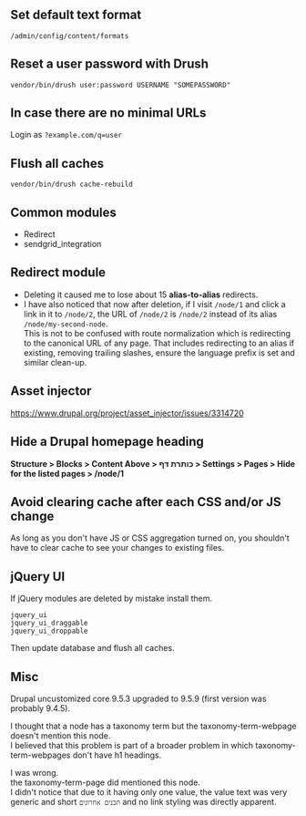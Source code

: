## Set default text format

```shell
/admin/config/content/formats
```

## Reset a user password with Drush

```shell
vendor/bin/drush user:password USERNAME "SOMEPASSWORD"
```

## In case there are no minimal URLs

Login as `?example.com/q=user`

## Flush all caches

```shell
vendor/bin/drush cache-rebuild
```

## Common modules

* Redirect
* sendgrid_integration

## Redirect module

* Deleting it caused me to lose about 15 **alias-to-alias** redirects.
* I have also noticed that now after deletion, if I visit `/node/1` and click a link in it to `/node/2`, the URL of `/node/2` is `/node/2` instead of its alias `/node/my-second-node`.<br>
This is not to be confused with route normalization which is redirecting to the canonical URL of any page. That includes redirecting to an alias if existing, removing trailing slashes, ensure the language prefix is set and similar clean-up.

## Asset injector

https://www.drupal.org/project/asset_injector/issues/3314720

## Hide a Drupal homepage heading

**Structure > Blocks > Content Above > 	כותרת דף > Settings > Pages > Hide for the listed pages > /node/1**

## Avoid clearing cache after each CSS and/or JS change

As long as you don't have JS or CSS aggregation turned on, you shouldn't have to clear cache to see your changes to existing files.

## jQuery UI

If jQuery modules are deleted by mistake install them.

```shell
jquery_ui
jquery_ui_draggable
jquery_ui_droppable
```

Then update database and flush all caches.


## Misc

Drupal uncustomized core 9.5.3 upgraded to 9.5.9 (first version was probably 9.4.5).

I thought that a node has a taxonomy term but the taxonomy-term-webpage doesn't mention this node.<br>
I believed that this problem is part of a broader problem in which taxonomy-term-webpages don't have h1 headings.

I was wrong.<br>
the taxonomy-term-page did mentioned this node.<br>
I didn't notice that due to it having only one value, the value text was very generic and short `תכנים אחרונים` and no link styling was directly apparent.

